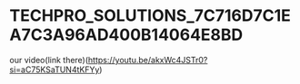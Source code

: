 # TECHPRO_SOLUTIONS_7C716D7C1EA7C3A96AD400B14064E8BD
our video(link there)(https://youtu.be/akxWc4JSTr0?si=aC75KSaTUN4tKFYy)
